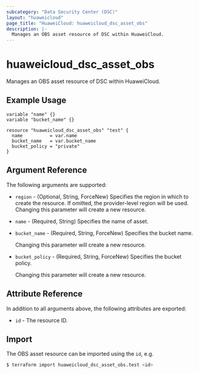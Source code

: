 ```yaml
---
subcategory: "Data Security Center (DSC)"
layout: "huaweicloud"
page_title: "HuaweiCloud: huaweicloud_dsc_asset_obs"
description: |-
  Manages an OBS asset resource of DSC within HuaweiCloud.
---
```


# huaweicloud_dsc_asset_obs

Manages an OBS asset resource of DSC within HuaweiCloud.

## Example Usage

```hcl
variable "name" {}
variable "bucket_name" {}

resource "huaweicloud_dsc_asset_obs" "test" {
  name          = var.name
  bucket_name   = var.bucket_name
  bucket_policy = "private"
}
```

## Argument Reference

The following arguments are supported:

* `region` - (Optional, String, ForceNew) Specifies the region in which to create the resource.
  If omitted, the provider-level region will be used. Changing this parameter will create a new resource.

* `name` - (Required, String) Specifies the name of asset.

* `bucket_name` - (Required, String, ForceNew) Specifies the bucket name.

  Changing this parameter will create a new resource.

* `bucket_policy` - (Required, String, ForceNew) Specifies the bucket policy.

  Changing this parameter will create a new resource.

## Attribute Reference

In addition to all arguments above, the following attributes are exported:

* `id` - The resource ID.

## Import

The OBS asset resource can be imported using the `id`, e.g.

```bash
$ terraform import huaweicloud_dsc_asset_obs.test <id>
```
